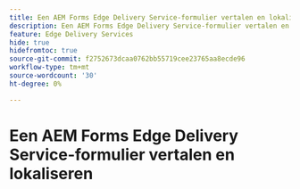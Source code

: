 ```yaml
---
title: Een AEM Forms Edge Delivery Service-formulier vertalen en lokaliseren
description: Een AEM Forms Edge Delivery Service-formulier vertalen en lokaliseren
feature: Edge Delivery Services
hide: true
hidefromtoc: true
source-git-commit: f2752673dcaa0762bb55719cee23765aa8ecde96
workflow-type: tm+mt
source-wordcount: '30'
ht-degree: 0%

---
```



# Een AEM Forms Edge Delivery Service-formulier vertalen en lokaliseren


